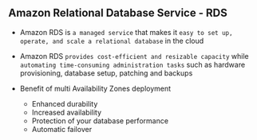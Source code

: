 ## Amazon Relational Database Service - RDS

- Amazon RDS is `a managed service` that makes it `easy to set up, operate, and scale a relational database` in the cloud

- Amazon RDS `provides cost-efficient and resizable capacity` while `automating time-consuming administration tasks` such as hardware provisioning, database setup, patching and backups

- Benefit of multi Availability Zones deployment
  - Enhanced durability
  - Increased availability
  - Protection of your database performance
  - Automatic failover
